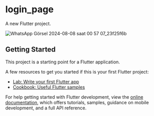 # login_page

A new Flutter project.

![WhatsApp Görsel 2024-08-08 saat 00 57 07_23f25f6b](https://github.com/user-attachments/assets/731c463a-42ef-422f-9207-f3f03700cd9e)

## Getting Started

This project is a starting point for a Flutter application.

A few resources to get you started if this is your first Flutter project:

- [Lab: Write your first Flutter app](https://docs.flutter.dev/get-started/codelab)
- [Cookbook: Useful Flutter samples](https://docs.flutter.dev/cookbook)

For help getting started with Flutter development, view the
[online documentation](https://docs.flutter.dev/), which offers tutorials,
samples, guidance on mobile development, and a full API reference.
